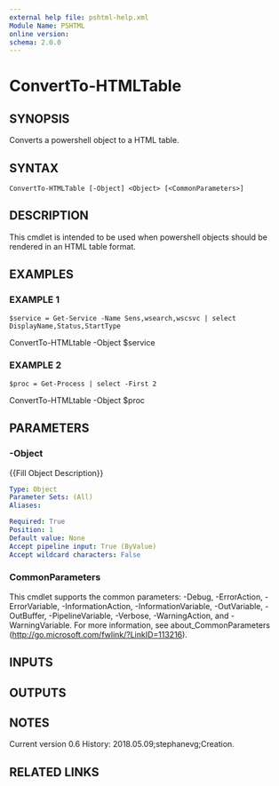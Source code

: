 ```yaml
---
external help file: pshtml-help.xml
Module Name: PSHTML
online version:
schema: 2.0.0
---
```


# ConvertTo-HTMLTable

## SYNOPSIS
Converts a powershell object to a HTML table.

## SYNTAX

```
ConvertTo-HTMLTable [-Object] <Object> [<CommonParameters>]
```

## DESCRIPTION
This cmdlet is intended to be used when powershell objects should be rendered in an HTML table format.

## EXAMPLES

### EXAMPLE 1
```
$service = Get-Service -Name Sens,wsearch,wscsvc | select DisplayName,Status,StartType
```

ConvertTo-HTMLtable -Object $service

### EXAMPLE 2
```
$proc = Get-Process | select -First 2
```

ConvertTo-HTMLtable -Object $proc

## PARAMETERS

### -Object
{{Fill Object Description}}

```yaml
Type: Object
Parameter Sets: (All)
Aliases:

Required: True
Position: 1
Default value: None
Accept pipeline input: True (ByValue)
Accept wildcard characters: False
```

### CommonParameters
This cmdlet supports the common parameters: -Debug, -ErrorAction, -ErrorVariable, -InformationAction, -InformationVariable, -OutVariable, -OutBuffer, -PipelineVariable, -Verbose, -WarningAction, and -WarningVariable.
For more information, see about_CommonParameters (http://go.microsoft.com/fwlink/?LinkID=113216).

## INPUTS

## OUTPUTS

## NOTES
Current version 0.6
History:
   2018.05.09;stephanevg;Creation.

## RELATED LINKS
